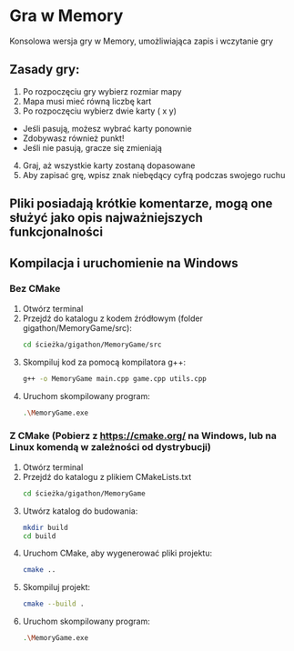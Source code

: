 # Gra w Memory
Konsolowa wersja gry w Memory, umożliwiająca zapis i wczytanie gry

## Zasady gry:
1. Po rozpoczęciu gry wybierz rozmiar mapy
2. Mapa musi mieć równą liczbę kart
3. Po rozpoczęciu wybierz dwie karty ( x y)
- Jeśli pasują, możesz wybrać karty ponownie
- Zdobywasz również punkt!
- Jeśli nie pasują, gracze się zmieniają
4. Graj, aż wszystkie karty zostaną dopasowane
5. Aby zapisać grę, wpisz znak niebędący cyfrą
podczas swojego ruchu

## Pliki posiadają krótkie komentarze, mogą one służyć jako opis najważniejszych funkcjonalności

## Kompilacja i uruchomienie na Windows

### Bez CMake

1. Otwórz terminal
2. Przejdź do katalogu z kodem źródłowym (folder gigathon/MemoryGame/src):
   ```sh
   cd ścieżka/gigathon/MemoryGame/src
   ```
3. Skompiluj kod za pomocą kompilatora g++:
   ```sh
   g++ -o MemoryGame main.cpp game.cpp utils.cpp
   ```
4. Uruchom skompilowany program:
   ```sh
   .\MemoryGame.exe
   ```

### Z CMake (Pobierz z https://cmake.org/ na Windows, lub na Linux komendą w zależności od dystrybucji)

1. Otwórz terminal
2. Przejdź do katalogu z plikiem CMakeLists.txt
   ```sh
   cd ścieżka/gigathon/MemoryGame
   ```
3. Utwórz katalog do budowania:
   ```sh
   mkdir build
   cd build
   ```
4. Uruchom CMake, aby wygenerować pliki projektu:
   ```sh
   cmake ..
   ```
5. Skompiluj projekt:
   ```sh
   cmake --build .
   ```
6. Uruchom skompilowany program:
   ```sh
   .\MemoryGame.exe
   ```
